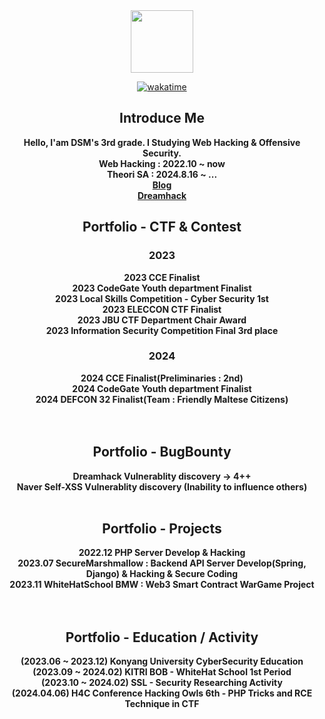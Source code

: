 <div align="center">
<img src="https://blog.kakaocdn.net/dn/cgkUIV/btqRqcabOMh/iSwGFjqyYk5pidLEb8K641/img.png" style="width:100px;height:100px;">
  
[![wakatime](https://wakatime.com/badge/user/ed96b67e-b3e4-438a-94c6-e2c710db8d42.svg)](https://wakatime.com/@ed96b67e-b3e4-438a-94c6-e2c710db8d42)
## Introduce Me
**Hello, I'am DSM's 3rd grade. I Studying Web Hacking & Offensive Security.**<br>
**Web Hacking : 2022.10 ~ now** <br>
**Theori SA : 2024.8.16 ~ ...** <br>
<a href="https://one3147.tistory.com/">**Blog**</a><br>
<a href="https://dreamhack.io/users/33643">**Dreamhack**</a><br>

## Portfolio - CTF & Contest
### 2023
**2023 CCE Finalist** <br>
**2023 CodeGate Youth department Finalist** <br>
**2023 Local Skills Competition - Cyber Security 1st** <br>
**2023 ELECCON CTF Finalist** <br>
**2023 JBU CTF Department Chair Award** <br>
**2023 Information Security Competition Final 3rd place** <br>
### 2024
**2024 CCE Finalist(Preliminaries : 2nd)** <br>
**2024 CodeGate Youth department Finalist** <br>
**2024 DEFCON 32 Finalist(Team : Friendly Maltese Citizens)** <br>
<br><br>

## Portfolio - BugBounty
**Dreamhack Vulnerablity discovery -> 4++** <br>
**Naver Self-XSS Vulnerablity discovery (Inability to influence others)**
<br><br>

## Portfolio - Projects
**2022.12 PHP Server Develop & Hacking** <br>
**2023.07 SecureMarshmallow : Backend API Server Develop(Spring, Django) & Hacking & Secure Coding** <br>
**2023.11 WhiteHatSchool BMW : Web3 Smart Contract WarGame Project** <br>
<br><br>
## Portfolio - Education / Activity
**(2023.06 ~ 2023.12) Konyang University CyberSecurity Education** <br>
**(2023.09 ~ 2024.02) KITRI BOB - WhiteHat School 1st Period** <br>
**(2023.10 ~ 2024.02) SSL - Security Researching Activity** <br>
**(2024.04.06) H4C Conference Hacking Owls 6th - PHP Tricks and RCE Technique in CTF** <br>
<br>

